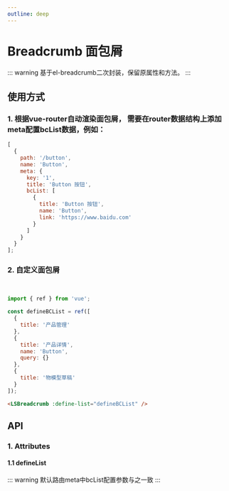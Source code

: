 ```yaml
---
outline: deep
---
```


# Breadcrumb 面包屑

::: warning 基于el-breadcrumb二次封装，保留原属性和方法。
:::

## 使用方式

### 1. 根据vue-router自动渲染面包屑， 需要在router数据结构上添加meta配置bcList数据，例如：

```js
[
  {
    path: '/button',
    name: 'Button',
    meta: {
      key: '1',
      title: 'Button 按钮',
      bcList: [
        {
          title: 'Button 按钮',
          name: 'Button',
          link: 'https://www.baidu.com'
        }
      ]
    }
  }
];
```

### 2. 自定义面包屑

<br />

<LSBreadcrumb :define-list="defineBCList" />

```js
import { ref } from 'vue';

const defineBCList = ref([
  {
    title: '产品管理'
  },
  {
    title: '产品详情',
    name: 'Button',
    query: {}
  },
  {
    title: '物模型草稿'
  }
]);
```

```html
<LSBreadcrumb :define-list="defineBCList" />
```

## API

### 1. Attributes

<ApiIntro :tableColumn="tableColumn" :tableData="tableData" />

#### 1.1 defineList

::: warning 默认路由meta中bcList配置参数与之一致
:::

<ApiIntro :tableColumn="tableColumn" :tableData="tableData2" />

<script setup>
import { ref } from 'vue';
import { tableColumn } from './constant';

const defineBCList = ref([
  {
    title: '产品管理'
  },
  {
    title: '产品详情',
    name: 'Button',
    query:{}
  },
  {
    title: '物模型草稿'
  }
]);

const tableData = ref([
  {
    name: 'defineList',
    desc: '自定义面包屑数据',
    type: 'array',
    value: '-'
  },
])

const tableData2 = ref([
  {
    name: 'title',
    desc: '面包屑名称',
    type: 'string',
    value: '-'
  },
  {
    name: 'name',
    desc: '跳转的路由名称',
    type: 'string',
    value: '-'
  },
  {
    name: 'query',
    desc: '跳转的路由参数',
    type: 'string',
    value: '-'
  },
  {
    name: 'link',
    desc: '外链地址',
    type: 'string',
    value: '-'
  }
])
</script>
